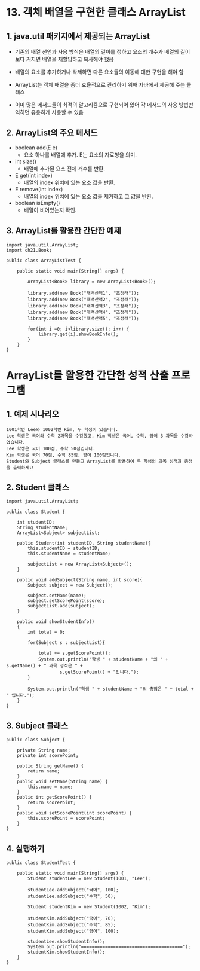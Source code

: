 # 13. 객체 배열을 구현한 클래스 ArrayList

## 1. java.util 패키지에서 제공되는 ArrayList

- 기존의 배열 선언과 사용 방식은 배열의 길이를 정하고 요소의 개수가 배열의 길이보다 커지면 배열을 재할당하고 복사해야 했음

- 배열의 요소를 추가하거나 삭제하면 다른 요소들의 이동에 대한 구현을 해야 함

- ArrayList는 객체 배열을 좀더 효율적으로 관리하기 위해 자바에서 제공해 주는 클래스

- 이미 많은 메서드들이 최적의 알고리즘으로 구현되어 있어 각 메서드의 사용 방법만 익히면 유용하게 사용할 수 있음

## 2. ArrayList의 주요 메서드

- boolean add(E e)
    - 요소 하나를 배열에 추가. E는 요소의 자료형을 의미. 
- int size()
    - 배열에 추가된 요소 전체 개수를 반환.
- E get(int index)
    - 배열의 index 위치에 있는 요소 값을 반환.
- E remove(int index)
    - 배열의 index 위치에 있는 요소 값을 제거하고 그 값을 반환. 
- boolean isEmpty()
    - 배열이 비어있는지 확인. 


## 3. ArrayList를 활용한 간단한 예제
```
import java.util.ArrayList;
import ch21.Book;

public class ArrayListTest {

	public static void main(String[] args) {

		ArrayList<Book> library = new ArrayList<Book>();
		
		library.add(new Book("태백산맥1", "조정래"));
		library.add(new Book("태백산맥2", "조정래"));
		library.add(new Book("태백산맥3", "조정래"));
		library.add(new Book("태백산맥4", "조정래"));
		library.add(new Book("태백산맥5", "조정래"));
		
		for(int i =0; i<library.size(); i++) {
			library.get(i).showBookInfo();
		}
	}
}
```

# ArrayList를 활용한 간단한 성적 산출 프로그램

## 1. 예제 시나리오 

    1001학번 Lee와 1002학번 Kim, 두 학생이 있습니다. 
    Lee 학생은 국어와 수학 2과목을 수강했고, Kim 학생은 국어, 수학, 영어 3 과목을 수강하였습니다.
    Lee 학생은 국어 100점, 수학 50점입니다. 
    Kim 학생은 국어 70점, 수학 85점, 영어 100점입니다. 
    Student와 Subject 클래스를 만들고 ArrayList를 활용하여 두 학생의 과목 성적과 총점을 출력하세요

## 2. Student 클래스
```
import java.util.ArrayList;

public class Student {
	
	int studentID;
	String studentName;
	ArrayList<Subject> subjectList;
		
	public Student(int studentID, String studentName){
		this.studentID = studentID;
		this.studentName = studentName;
		
		subjectList = new ArrayList<Subject>();
	}
	
	public void addSubject(String name, int score){
		Subject subject = new Subject();
		
		subject.setName(name);
		subject.setScorePoint(score);
		subjectList.add(subject);
	}
	
	public void showStudentInfo()
	{
		int total = 0;
		
		for(Subject s : subjectList){
			
			total += s.getScorePoint();
			System.out.println("학생 " + studentName + "의 " + s.getName() + " 과목 성적은 " + 
			        s.getScorePoint() + "입니다.");
		}
			
		System.out.println("학생 " + studentName + "의 총점은 " + total + " 입니다.");
	}
}
```

## 3. Subject 클래스
```
public class Subject {
	
	private String name;
	private int scorePoint;
	
	public String getName() {
		return name;
	}
	public void setName(String name) {
		this.name = name;
	}
	public int getScorePoint() {
		return scorePoint;
	}
	public void setScorePoint(int scorePoint) {
		this.scorePoint = scorePoint;
	}
}
```

## 4. 실행하기
```
public class StudentTest {

	public static void main(String[] args) {
		Student studentLee = new Student(1001, "Lee");
		
		studentLee.addSubject("국어", 100);
		studentLee.addSubject("수학", 50);
		
		Student studentKim = new Student(1002, "Kim");
		
		studentKim.addSubject("국어", 70);
		studentKim.addSubject("수학", 85);
		studentKim.addSubject("영어", 100);
		
		studentLee.showStudentInfo();
		System.out.println("======================================");
		studentKim.showStudentInfo();
	}
}
```
